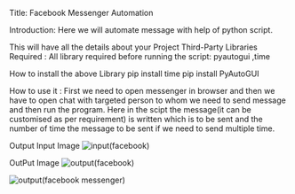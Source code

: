 Title: Facebook Messenger Automation

Introduction: Here we will automate message with help of python script.

This will have all the details about your Project
Third-Party Libraries Required :
All library required before running the script: pyautogui ,time

How to install the above Library
pip install time
pip install PyAutoGUI


How to use it : First we need to open messenger in browser and then we have to open chat with targeted person to whom we need to send message and then run the program.
Here in the scipt the message(it can be customised as per requirement) is written which is to be sent and the number of time the message to be sent if we need to send multiple time.


Output
Input Image
![input(facebook)](https://user-images.githubusercontent.com/71593494/121767418-b5677300-cb75-11eb-9e6b-dbf8154870b2.png)


OutPut Image
![output(facebook)](https://user-images.githubusercontent.com/71593494/121767652-2a877800-cb77-11eb-862b-f51a53ab5b59.png)

![output(facebook messenger)](https://user-images.githubusercontent.com/71593494/121767515-260e8f80-cb76-11eb-9eae-bef9944c86e3.png)
